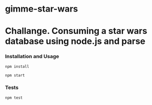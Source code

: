 # gimme-star-wars

Challange. Consuming a star wars database using node.js and parse
=====================

### Installation and Usage

```js
npm install
```

```js
npm start
```

### Tests

```sh
npm test
```